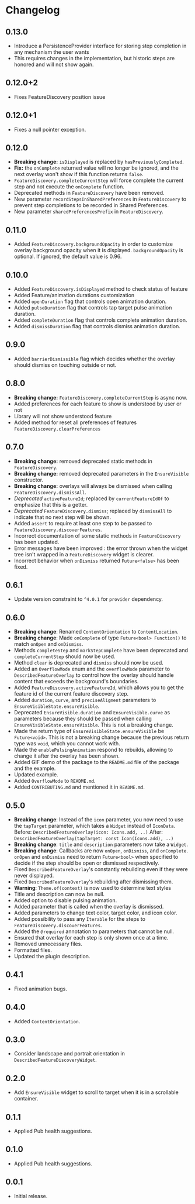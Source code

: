 # Changelog

## 0.13.0

* Introduce a PersistenceProvider interface for storing step completion in any mechanism the user wants
* This requires changes in the implementation, but historic steps are honored and will not show again.

## 0.12.0+2

* Fixes FeatureDiscovery position issue

## 0.12.0+1

* Fixes a null pointer exception.

## 0.12.0

* **Breaking change:** `isDisplayed` is replaced by `hasPreviouslyCompleted`.
* **Fix:** the `onComplete` returned value will no longer be ignored, and the next overlay won't show if this function returns `false`.
* `FeatureDiscovery.completeCurrentStep` will force complete the current step and not execute the `onComplete` function.
* Deprecated methods in `FeatureDiscovery` have been removed.
* New parameter `recordStepsInSharedPreferences` in `FeatureDiscovery` to prevent step completions to be recorded in Shared Preferences.
* New parameter `sharedPreferencesPrefix` in `FeatureDiscovery`.

## 0.11.0

* Added `FeatureDiscovery.backgroundOpacity` in order to customize overlay background opacity when it is displayed.
  `backgroundOpacity` is optional. If ignored, the default value is 0.96.

## 0.10.0

* Added `FeatureDiscovery.isDisplayed` method to check status of feature
* Added Feature/animation durations customization
* Added `openDuration` flag that controls open animation duration.
* Added `pulseDuration` flag that controls tap target pulse animation duration.
* Added `completeDuration` flag that controls complete animation duration.
* Added `dismissDuration` flag that controls dismiss animation duration.

## 0.9.0

* Added `barrierDismissible` flag which decides whether the overlay should dismiss
  on touching outside or not.

## 0.8.0

* **Breaking change:**  `FeatureDiscovery.completeCurrentStep` is async now.
* Added preferences for each feature to show is understood by user or not
* Library will not show understood feature
* Added method for reset all preferences of features `FeatureDiscovery.clearPreferences`

## 0.7.0

* **Breaking change:** removed deprecated static methods in `FeatureDiscovery`.
* **Breaking change:** removed deprecated parameters in the `EnsureVisible` constructor.
* **Breaking change:** overlays will always be dismissed when calling `FeatureDiscovery.dismissAll`.
* *Deprecated* `activeFeatureId`; replaced by `currentFeatureIdOf` to emphasize that this is a getter.
* *Deprecated* `FeatureDiscovery.dismiss`; replaced by `dismissAll` to indicate that no next step
  will be shown.
* Added `assert` to require at least one step to be passed to `FeatureDiscovery.discoverFeatures`.
* Incorrect documentation of some static methods in `FeatureDiscovery` has been updated.
* Error messages have been improved : the error thrown when the widget tree isn't wrapped in
  a `FeatureDiscovery` widget is clearer.
* Incorrect behavior when `onDismiss` returned `Future<false>` has been fixed.

## 0.6.1

* Update version constraint to `^4.0.1` for `provider` dependency.

## 0.6.0

* **Breaking change**: Renamed `ContentOrientation` to `ContentLocation`.
* **Breaking change**: Made `onComplete` of type `Future<bool> Function()` to match `onOpen`
  and `onDismiss`.
* Methods `completeStep` and `markStepComplete` have been deprecated
  and `completeCurrentStep` should now be used.
* Method `clear` is deprecated and `dismiss` should now be used.
* Added an `OverflowMode` enum and the `overflowMode` parameter to `DescribedFeatureOverlay`
  to control how the overlay should handle content that exceeds the background's boundaries.
* Added `FeatureDiscovery.activeFeatureId`, which allows you to get the feature id of the
  current feature discovery step.
* Added `duration`, `curve`, and `preciseAligment` parameters to `EnsureVisibleState.ensureVisible`.
* Deprecated `EnsureVisible.duration` and `EnsureVisible.curve` as parameters because they should
  be passed when calling `EnsureVisibleState.ensureVisible`. This is not a breaking change.
* Made the return type of `EnsureVisibleState.ensureVisible` be `Future<void>`. This is not
  a breaking change because the previous return type was `void`, which you cannot work with.
* Made the `enablePulsingAnimation` respond to rebuilds, allowing to change it
  after the overlay has been shown.
* Added GIF demo of the package to the `README.md` file of the package and the example.
* Updated example.
* Added `OverflowMode` to `README.md`.
* Added `CONTRIBUTING.md` and mentioned it in `README.md`.

## 0.5.0

* **Breaking change**: Instead of the `icon` parameter, you now need to use the `tapTarget`
  parameter, which takes a `Widget` instead of `IconData`.
  Before: `DescribedFeatureOverlay(icon: Icons.add, ..)`
  After: `DescribedFeatureOverlay(tapTarget: const Icon(Icons.add), ..)`
* **Breaking change**: `title` and `description` parameters now take a `Widget`.
* **Breaking change**: Callbacks are now `onOpen`, `onDismiss`, and `onComplete`.
  `onOpen` and `onDismiss` need to return `Future<bool>` when specified to decide
  if the step should be open or dismissed respectively.
* Fixed `DescribedFeatureOverlay`'s constantly rebuilding even if they were never displayed.
* Fixed `DescribedFeatureOverlay`'s rebuilding after dismissing them.
* **Warning**: `Theme.of(context)` is now used to determine text styles
* Title and description can now be null.
* Added option to disable pulsing animation.
* Added parameter that is called when the overlay is dismissed.
* Added parameters to change text color, target color, and icon color.
* Added possibility to pass any `Iterable` for the steps to `FeatureDiscovery.discoverFeatures`.
* Added the `@required` annotation to parameters that cannot be null.
* Ensured that overlay for each step is only shown once at a time.
* Removed unnecessary files.
* Formatted files.
* Updated the plugin description.

## 0.4.1

* Fixed animation bugs.

## 0.4.0

* Added `ContentOrientation`.

## 0.3.0

* Consider landscape and portrait orientation in `DescribedFeatureDiscoveryWidget`.

## 0.2.0

* Add `EnsureVisible` widget to scroll to target when it is in a scrollable container.

## 0.1.1

* Applied Pub health suggestions.

## 0.1.0

* Applied Pub health suggestions.

## 0.0.1

* Initial release.
